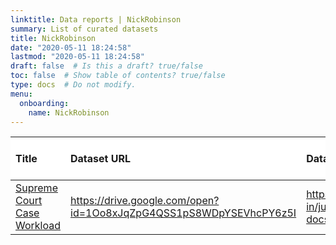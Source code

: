 ```yaml
---
linktitle: Data reports | NickRobinson
summary: List of curated datasets
title: NickRobinson
date: "2020-05-11 18:24:58"
lastmod: "2020-05-11 18:24:58"
draft: false  # Is this a draft? true/false
toc: false  # Show table of contents? true/false
type: docs  # Do not modify.
menu:
  onboarding:
    name: NickRobinson
---
```

<table class="table table-condensed table-responsive" style="margin-left: auto; margin-right: auto;">
 <thead>
  <tr>
   <th style="text-align:left;position: sticky; top:0; background-color: #FFFFFF;"> Title </th>
   <th style="text-align:left;position: sticky; top:0; background-color: #FFFFFF;"> Dataset URL </th>
   <th style="text-align:left;position: sticky; top:0; background-color: #FFFFFF;"> Dataset issue report </th>
   <th style="text-align:left;position: sticky; top:0; background-color: #FFFFFF;"> Data Issue Status </th>
  </tr>
 </thead>
<tbody>
  <tr>
   <td style="text-align:left;"> <a href="Supreme-Court-Case-Workload" style="     ">Supreme Court Case Workload</a> </td>
   <td style="text-align:left;"> <a href="https://drive.google.com/open?id=1Oo8xJqZpG4QSS1pS8WDpYSEVhcPY6z5I" style="     ">https://drive.google.com/open?id=1Oo8xJqZpG4QSS1pS8WDpYSEVhcPY6z5I</a> </td>
   <td style="text-align:left;"> <a href="https://github.com/justicehub-in/justice-hub-docs/issues/19" style="     ">https://github.com/justicehub-in/justice-hub-docs/issues/19</a> </td>
   <td style="text-align:left;"> Open </td>
  </tr>
</tbody>
</table>
